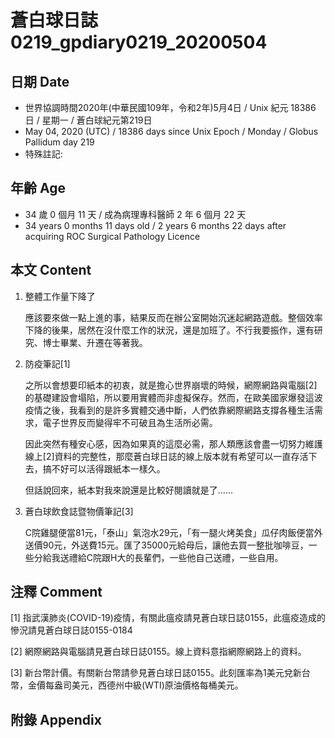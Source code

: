 # 蒼白球日誌0219_gpdiary0219_20200504 #

## 日期 Date ##

* 世界協調時間2020年(中華民國109年，令和2年)5月4日 / Unix 紀元 18386 日 / 星期一 / 蒼白球紀元第219日
* May 04, 2020 (UTC) / 18386 days since Unix Epoch / Monday / Globus Pallidum day 219
* 特殊註記:

## 年齡 Age ##

* 34 歲 0 個月 11 天 / 成為病理專科醫師 2 年 6 個月 22 天
* 34 years 0 months 11 days old / 2 years 6 months 22 days after acquiring ROC Surgical Pathology Licence

## 本文 Content ##

1. 整體工作量下降了

    應該要來做一點上進的事，結果反而在辦公室開始沉迷起網路遊戲。整個效率下降的後果，居然在沒什麼工作的狀況，還是加班了。不行我要振作，還有研究、博士畢業、升遷在等著我。

2. 防疫筆記[1]

    之所以會想要印紙本的初衷，就是擔心世界崩壞的時候，網際網路與電腦[2]的基礎建設會塌陷，所以要用實體而非虛擬保存。然而，在歐美國家爆發這波疫情之後，我看到的是許多實體交通中斷，人們依靠網際網路支撐各種生活需求，電子世界反而變得牢不可破且為生活所必需。

    因此突然有種安心感，因為如果真的這麼必需，那人類應該會盡一切努力維護線上[2]資料的完整性，那麼蒼白球日誌的線上版本就有希望可以一直存活下去，搞不好可以活得跟紙本一樣久。

    但話說回來，紙本對我來說還是比較好閱讀就是了......

3. 蒼白球飲食誌暨物價筆記[3]

    C院雞腿便當81元，「泰山」氣泡水29元，「有一腿火烤美食」瓜仔肉飯便當外送價90元，外送費15元。匯了35000元給母后，讓他去買一整批咖啡豆，一些分給我送禮給C院跟H大的長輩們，一些他自己送禮，一些自用。

## 注釋 Comment ##

[1] 指武漢肺炎(COVID-19)疫情，有關此瘟疫請見蒼白球日誌0155，此瘟疫造成的慘況請見蒼白球日誌0155-0184

[2] 網際網路與電腦請見蒼白球日誌0155。線上資料意指網際網路上的資料。

[3] 新台幣計價。有關新台幣請參見蒼白球日誌0155。此刻匯率為1美元兌新台幣，金價每盎司美元，西德州中級(WTI)原油價格每桶美元。

## 附錄 Appendix ##

